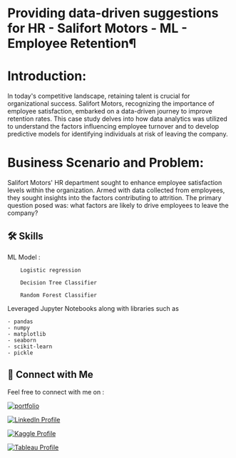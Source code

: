 
# Providing data-driven suggestions for HR - Salifort Motors - ML - Employee Retention¶

# Introduction:

In today's competitive landscape, retaining talent is crucial for organizational success. Salifort Motors, recognizing the importance of employee satisfaction, embarked on a data-driven journey to improve retention rates. This case study delves into how data analytics was utilized to understand the factors influencing employee turnover and to develop predictive models for identifying individuals at risk of leaving the company.

# Business Scenario and Problem:

Salifort Motors' HR department sought to enhance employee satisfaction levels within the organization. Armed with data collected from employees, they sought insights into the factors contributing to attrition. The primary question posed was: what factors are likely to drive employees to leave the company?
## 🛠 Skills

ML Model : 
        
        Logistic regression

        Decision Tree Classifier

        Random Forest Classifier

Leveraged Jupyter Notebooks along with libraries such as 

    - pandas
    - numpy
    - matplotlib
    - seaborn
    - scikit-learn
    - pickle




## 🔗 Connect with Me

Feel free to connect with me on :

[![portfolio](https://img.shields.io/badge/my_portfolio-000?style=for-the-badge&logo=ko-fi&logoColor=white)](https://parthebhan143.wixsite.com/datainsights)

[![LinkedIn Profile](https://img.shields.io/badge/LinkedIn_Profile-000?style=for-the-badge&logo=linkedin&logoColor=white)](https://www.linkedin.com/in/parthebhan)

[![Kaggle Profile](https://img.shields.io/badge/Kaggle_Profile-000?style=for-the-badge&logo=kaggle&logoColor=white)](https://www.kaggle.com/parthebhan)

[![Tableau Profile](https://img.shields.io/badge/Tableau_Profile-000?style=for-the-badge&logo=tableau&logoColor=white)](https://public.tableau.com/app/profile/parthebhan.pari/vizzes)


